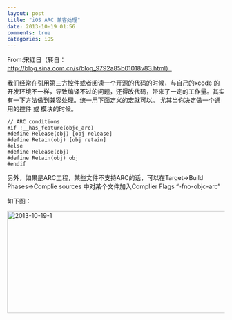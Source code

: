 ```yaml
---
layout: post
title: "iOS ARC 兼容处理"
date: 2013-10-19 01:56
comments: true
categories: iOS
---
```


From:宋红日（转自：http://blog.sina.com.cn/s/blog_9792a85b01018v83.html）

我们经常在引用第三方控件或者阅读一个开源的代码的时候，与自己的xcode 的开发环境不一样，导致编译不过的问题，还得改代码，带来了一定的工作量。其实有一下方法做到兼容处理。统一用下面定义的宏就可以。
尤其当你决定做一个通用的控件 或 模块的时候。

<!-- more -->


```
// ARC conditions
#if !__has_feature(objc_arc)
#define Release(obj) [obj release]
#define Retain(obj) [obj retain]
#else 
#define Release(obj)
#define Retain(obj) obj
#endif
```



另外，如果是ARC工程，某些文件不支持ARC的话，可以在Target->Build Phases->Complie sources 中对某个文件加入Complier Flags “-fno-objc-arc”

如下图：  

<a href="http://www.flickr.com/photos/105999540@N03/10374769035/" title="2013-10-19-1 by EricShj, on Flickr"><img src="http://farm8.staticflickr.com/7294/10374769035_c11c167c38_z.jpg" width="640" height="237" alt="2013-10-19-1"></a>